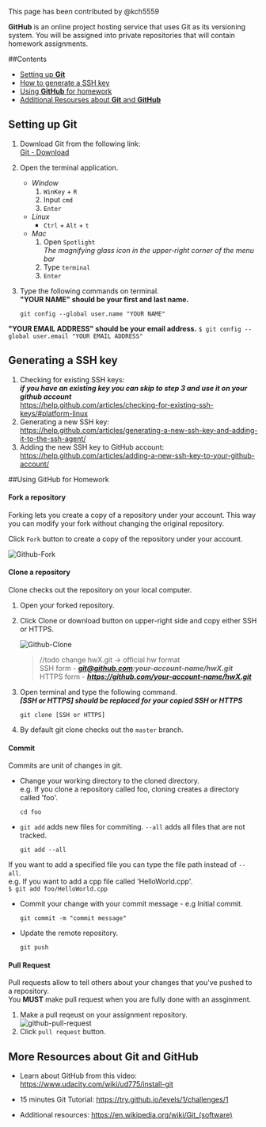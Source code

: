 This page has been contributed by @kch5559

**GitHub** is an online project hosting service that uses Git as its versioning system. You will be assigned into private repositories that will contain homework assignments.

##Contents

* [Setting up **Git**](#setting-git)  
* [How to generate a SSH key](#generating-ssh)  
* [Using **GitHub** for homework](#github-for-homework)  
* [Additional Resourses about **Git** and **GitHub**](#additional-resources)  


## <a name="setting-git"></a>Setting up Git

1. Download Git from the following link:  
[Git - Download](https://git-scm.com/downloads)
2. Open the terminal application.
	* *Window*
		1. `WinKey` + `R`
		2. Input `cmd`
		3. `Enter`
	* *Linux*
		- `Ctrl` + `Alt` + `t`
	* *Mac*		
	   1. Open `Spotlight`  
	   *The magnifying glass icon in the upper-right corner of the menu bar*
	   2. Type `terminal`
	   3. `Enter`
	   
3. Type the following commands on terminal.  
**"YOUR NAME" should be your first and last name.** 
	```$
	git config --global user.name "YOUR NAME"
	```  
**"YOUR EMAIL ADDRESS" should be your email address.**
	```$
	git config --global user.email "YOUR EMAIL ADDRESS"
	```

## <a name="generating-ssh"></a>Generating a SSH key
1. Checking for existing SSH keys:  
 ***if you have an existing key you can skip to step 3 and use it on your github account***  
  <https://help.github.com/articles/checking-for-existing-ssh-keys/#platform-linux>  
2. Generating a new SSH key:  
<https://help.github.com/articles/generating-a-new-ssh-key-and-adding-it-to-the-ssh-agent/>
3. Adding the new SSH key to GitHub account:  
<https://help.github.com/articles/adding-a-new-ssh-key-to-your-github-account/>

##<a name="github-for-homework"></a>Using GitHub for Homework
#### Fork a repository
Forking lets you create a copy of a repository under your account. This way you can modify your fork without changing the original repository.  

Click `Fork` button to create a copy of the repository under your account.  


![Github-Fork](https://raw.githubusercontent.com/csc340-03-fall-2016/Image/master/github-fork.png?token=AKzNSvz0qrOhmmAyNJjbaANj16qms6Aqks5XyK0jwA%3D%3D)

#### Clone a repository
Clone checks out the repository on your local computer. 

1. Open your forked repository.  
2. Click Clone or download button on upper-right side and copy either SSH or HTTPS.   
 
   
	![Github-Clone](https://raw.githubusercontent.com/csc340-03-fall-2016/Image/master/github-clone.png?token=AKzNSt4uHL_SIb87GCPeiU0O4mX9H-YEks5XyhzCwA%3D%3D)  
	>//todo change hwX.git -> official hw format  
	>SSH form -  ***git@github.com:your-account-name/hwX.git***   
	>HTTPS form - ***https://github.com/your-account-name/hwX.git*** 

	  
3. Open terminal and type the following command.  
***[SSH or HTTPS] should be replaced for your copied SSH or HTTPS***  
	```$
	git clone [SSH or HTTPS]
	```  
4. By default git clone checks out the `master` branch.

#### Commit
Commits are unit of changes in git. 

* Change your working directory to the cloned directory.  
 e.g. If you clone a repository called foo, cloning creates a directory called 'foo'.  
	```$
	cd foo
	```
* `git add` adds new files for commiting. `--all` adds all files that are not tracked.  
	```$
	git add --all
	```  
If you want to add a specified file you can type the file path instead of `--all`.   
 e.g. If you want to add a cpp file called 'HelloWorld.cpp'.   
	```$
	git add foo/HelloWorld.cpp
	```
* Commit your change with your commit message - e.g Initial commit.  
	```$
	git commit -m "commit message"
	```
*  Update the remote repository.  
	```$
	git push
	```

#### Pull Request
Pull requests allow to tell others about your changes that you've pushed to a repository.   
You **MUST** make pull request when you are fully done with an assginment.
   
1. Make a pull reqeust on your assignment repository.  
![github-pull-request](https://raw.githubusercontent.com/csc340-03-fall-2016/Image/master/github-pull-requests.png?token=AKzNSuWHdDuutQAPsZA2gUkU8PAxr5Tlks5Xv4kjwA%3D%3D)
2. Click `pull request` button.





## <a name="additional-resources"></a>More Resources about Git and GitHub

* Learn about GitHub from this video:
<https://www.udacity.com/wiki/ud775/install-git>

* 15 minutes Git Tutorial: <https://try.github.io/levels/1/challenges/1>

* Additional resources:
<https://en.wikipedia.org/wiki/Git_(software)>



